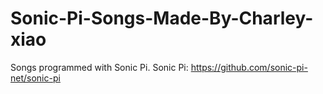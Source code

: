 # Sonic-Pi-Songs-Made-By-Charley-xiao
Songs programmed with Sonic Pi.
Sonic Pi: https://github.com/sonic-pi-net/sonic-pi
